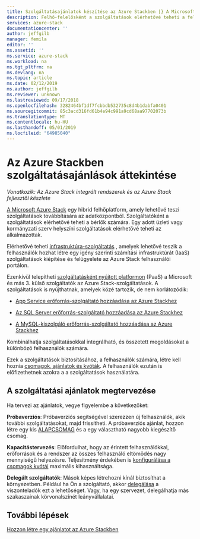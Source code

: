 ```yaml
---
title: Szolgáltatásajánlatok készítése az Azure Stackben |} A Microsoft Docs
description: Felhő-felelősként a szolgáltatások elérhetővé teheti a felhasználók számára.
services: azure-stack
documentationcenter: ''
author: jeffgilb
manager: femila
editor: ''
ms.assetid: ''
ms.service: azure-stack
ms.workload: na
ms.tgt_pltfrm: na
ms.devlang: na
ms.topic: article
ms.date: 02/12/2019
ms.author: jeffgilb
ms.reviewer: unknown
ms.lastreviewed: 09/17/2018
ms.openlocfilehash: 3282464bf1df7fcbbdb532735c8d4b1dabfa0401
ms.sourcegitcommit: 85c3acd316fd61b4e94c991a9cd68aa97702073b
ms.translationtype: MT
ms.contentlocale: hu-HU
ms.lasthandoff: 05/01/2019
ms.locfileid: "64985040"
---
```

# <a name="overview-of-offering-services-in-azure-stack"></a>Az Azure Stackben szolgáltatásajánlások áttekintése

*Vonatkozik: Az Azure Stack integrált rendszerek és az Azure Stack fejlesztői készlete*

[A Microsoft Azure Stack](azure-stack-overview.md) egy hibrid felhőplatform, amely lehetővé teszi szolgáltatások továbbítására az adatközpontból. Szolgáltatóként a szolgáltatások elérhetővé teheti a bérlők számára. Egy adott üzleti vagy kormányzati szerv helyszíni szolgáltatások elérhetővé teheti az alkalmazottak. 

Elérhetővé teheti [infrastruktúra-szolgáltatás](https://azure.microsoft.com/overview/what-is-iaas/) , amelyek lehetővé teszik a felhasználók hozhat létre egy igény szerinti számítási infrastruktúrát (IaaS) szolgáltatások kiépítése és felügyelete az Azure Stack felhasználói portálon.

Ezenkívül telepítheti [szolgáltatásként nyújtott platformon](https://azure.microsoft.com/overview/what-is-paas/) (PaaS) a Microsoft és más 3. külső szolgáltatók az Azure Stack-szolgáltatások. A szolgáltatások is nyújthatnak, amelyek közé tartozik, de nem korlátozódik:

- [App Service erőforrás-szolgáltató hozzáadása az Azure Stackhez](azure-stack-app-service-overview.md)

- [Az SQL Server erőforrás-szolgáltató hozzáadása az Azure Stackhez](azure-stack-sql-resource-provider-deploy.md)

- [A MySQL-kiszolgáló erőforrás-szolgáltató hozzáadása az Azure Stackhez](azure-stack-mysql-resource-provider-deploy.md)


Kombinálhatja szolgáltatásokkal integrálható, és összetett megoldásokat a különböző felhasználók számára.

Ezek a szolgáltatások biztosításához, a felhasználók számára, létre kell hoznia [csomagok, ajánlatok és kvóták](azure-stack-plan-offer-quota-overview.md). A felhasználók ezután is előfizethetnek azokra a a szolgáltatások használatára.

## <a name="plan-your-service-offers"></a>A szolgáltatási ajánlatok megtervezése

Ha tervezi az ajánlatok, vegye figyelembe a következőket:

**Próbaverziós**: Próbaverziós segítségével szerezzen új felhasználók, akik további szolgáltatásokat, majd frissítheti. A próbaverziós ajánlat, hozzon létre egy kis [ALAPCSOMAG](azure-stack-plan-offer-quota-overview.md#base-plan) és a egy választható nagyobb kiegészítő csomag.

**Kapacitástervezés**: Előfordulhat, hogy az érintett felhasználókkal, erőforrások és a rendszer az összes felhasználó eltömődés nagy mennyiségű helyezésre. Teljesítmény érdekében is [konfigurálása a csomagok kvótái](azure-stack-plan-offer-quota-overview.md#plans) maximális kihasználtsága.

**Delegált szolgáltatók**: Mások képes létrehozni kínál biztosíthat a környezetben. Például ha Ön a szolgáltató, akkor [delegálása](azure-stack-delegated-provider.md) a viszonteladók ezt a lehetőséget. Vagy, ha egy szervezet, delegálhatja más szakaszainak körvonalszínét leányvállalatai.

## <a name="next-steps"></a>További lépések

[Hozzon létre egy ajánlatot az Azure Stackben](azure-stack-create-offer.md)
